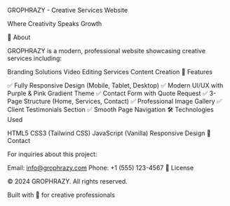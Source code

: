 GROPHRAZY - Creative Services Website

Where Creativity Speaks Growth

🎨 About

GROPHRAZY is a modern, professional website showcasing creative services including:

Branding Solutions
Video Editing Services
Content Creation
🌟 Features

✅ Fully Responsive Design (Mobile, Tablet, Desktop)
✅ Modern UI/UX with Purple & Pink Gradient Theme
✅ Contact Form with Quote Request
✅ 3-Page Structure (Home, Services, Contact)
✅ Professional Image Gallery
✅ Client Testimonials Section
✅ Smooth Page Navigation
🛠️ Technologies Used

HTML5
CSS3 (Tailwind CSS)
JavaScript (Vanilla)
Responsive Design
📧 Contact

For inquiries about this project:

Email: info@grophrazy.com
Phone: +1 (555) 123-4567
📝 License

© 2024 GROPHRAZY. All rights reserved.

Built with 💜 for creative professionals
